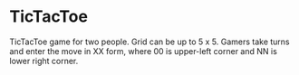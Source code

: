 # TicTacToe
TicTacToe game for two people.
Grid can be up to 5 x 5.
Gamers take turns and enter the move in XX form, where 00 is upper-left corner and NN is lower right corner.
